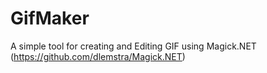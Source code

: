 # GifMaker
A simple tool for creating and Editing GIF using Magick.NET (https://github.com/dlemstra/Magick.NET)
